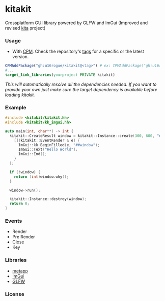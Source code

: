 # kitakit
Crossplatform GUI library powered by GLFW and ImGui (Improved and revised [kita](https://github.com/u16rogue/kita) project)

### Usage
* With [CPM](https://github.com/cpm-cmake/CPM.cmake). Check the repository's [tags](https://github.com/u16rogue/kitakit/tags) for a specific or the latest version.
```CMake
CPMAddPackage("gh:u16rogue/kitakit@<tag>") # ex: CPMAddPackage("gh:u16rogue/kitakit@0.1.0")
#...
target_link_libraries(yourproject PRIVATE kitakit)
```
*This will automatically resolve all the dependencies needed. If you want to provide your own just make sure the target dependency is available before loading kitakit.*

### Example
```c++
#include <kitakit/kitakit.hh>
#include <kitakit/kk_imgui.hh>

auto main(int, char**) -> int {
  kitakit::CreateResult window = kitakit::Instance::create(300, 600, "my app", nullptr,
    [](kitakit::EventRender & e) {
      ImGui::kk_BeginFilled(e, "##window");
      ImGui::Text("Hello World");
      ImGui::End();
    }
  );

  if (!window) {
    return (int)window.why();
  }

  window->run();

  kitakit::Instance::destroy(window);
  return 0;
}
```

### Events
* Render
* Pre Render
* Close
* Key

### Libraries
* [metapp](https://github.com/u16rogue/metapp)
* [ImGui](https://github.com/ocornut/imgui)
* [GLFW](https://github.com/glfw/glfw)

### License
